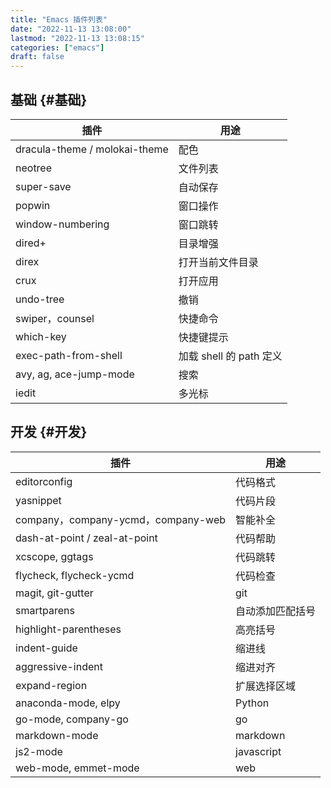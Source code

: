 ```yaml
---
title: "Emacs 插件列表"
date: "2022-11-13 13:08:00"
lastmod: "2022-11-13 13:08:15"
categories: ["emacs"]
draft: false
---
```


## 基础 {#基础}

| 插件                          | 用途               |
|-----------------------------|------------------|
| dracula-theme / molokai-theme | 配色               |
| neotree                       | 文件列表           |
| super-save                    | 自动保存           |
| popwin                        | 窗口操作           |
| window-numbering              | 窗口跳转           |
| dired+                        | 目录增强           |
| direx                         | 打开当前文件目录   |
| crux                          | 打开应用           |
| undo-tree                     | 撤销               |
| swiper，counsel               | 快捷命令           |
| which-key                     | 快捷键提示         |
| exec-path-from-shell          | 加载 shell 的 path 定义 |
| avy, ag, ace-jump-mode        | 搜索               |
| iedit                         | 多光标             |


## 开发 {#开发}

| 插件                             | 用途       |
|--------------------------------|----------|
| editorconfig                     | 代码格式   |
| yasnippet                        | 代码片段   |
| company，company-ycmd，company-web | 智能补全   |
| dash-at-point / zeal-at-point    | 代码帮助   |
| xcscope, ggtags                  | 代码跳转   |
| flycheck, flycheck-ycmd          | 代码检查   |
| magit, git-gutter                | git        |
| smartparens                      | 自动添加匹配括号 |
| highlight-parentheses            | 高亮括号   |
| indent-guide                     | 缩进线     |
| aggressive-indent                | 缩进对齐   |
| expand-region                    | 扩展选择区域 |
| anaconda-mode, elpy              | Python     |
| go-mode, company-go              | go         |
| markdown-mode                    | markdown   |
| js2-mode                         | javascript |
| web-mode, emmet-mode             | web        |